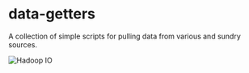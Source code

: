 # data-getters
A collection of simple scripts for pulling data from various and sundry sources.

![Hadoop IO](https://github.com/arnold-jr/bigdata-vandy/data-getters/raw/master/images/hadoop_s3.png)
